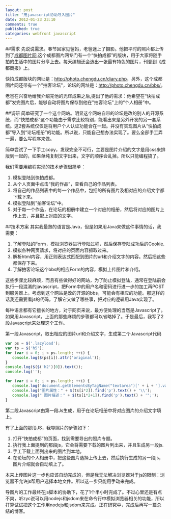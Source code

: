 ```yaml
---
layout: post
title: "用javascript协助导入图片"
date: 2012-01-23 23:10
comments: true
published: true
categories: webfront javascript
---
```


##需求
先说说需求。春节回家见爸妈，老爸迷上了摄影。他把平时的照片都上传到了[成都图片网](http://photo.chengdu.cn/),这个成都图片网专门有一个“快拍成都”的版块，用于大家将随手拍的生活中的图片分享上去。每天编辑还会选出一张最有特色的图片，刊登到《成都商报》上。

<!--more-->

快拍成都版块的网址是：<http://photo.chengdu.cn/diary.php>，另外，这个成都图片网还带有一个"拍客论坛"，论坛的网址是：<http://photo.chengdu.cn/bbs/>。

老爸在兴奋地给我介绍完他的光辉成果之后,提出了他的需求：他希望在“快拍成都”发完图片后，能够自动将图片保存到他在"拍客论坛"上的“个人相册”中。

##调研
简单研究了一个这个网站。明显这个网站自带的论坛是改的别人的开源系统，而“快拍成都”这个功能由于需求比较特别，能看出来是另外开发的另一套系统。这2套系统仅仅是将用户个人认证功能合在一起。并没有实现图片从“快拍成都”导入到“论坛相册”的功能。所以说，只能自己想办法实现了。要么全部手工弄一遍，要么写程序来做。

简单尝试了一下手工copy，发现完全不可行，主要是图片介绍的文字是用css来排版到一起的，如果单纯复制文字出来，文字的顺序会乱掉。所以只能编程搞了。

我们需要用编程实现的技术步骤很简单：

1. 模拟登陆到快拍成都。
1. 从个人页面中点击“我的作品”，查看自己的作品列表。
1. 将自己的作品列表中的每一个作品中，包括的所有图片及相对应的介绍文字都下载下来。
1. 模拟登陆到"拍客论坛“中。
1. 对于每一个作品，在论坛的相册中建立一个对应的相册，然后将对应的图片上传上去，并且配上对应的文字。

##技术方案
其实我最熟的语言是Java，但是如果用Java来做这件事情的话，我需要：

1. 了解登陆的Form，模拟浏览器进行登陆过程，然后保存登陆成功后的Cookie.
1. 模拟各种网页请求，将对应的页面内容抓取过来。
1. 解析html内容，用正则表达式匹配到图片的url和介绍文字的内容。然后把这些都保存下来。
1. 了解拍客论坛这个bbs的相应Form的内容，模拟上传图片和介绍。

这些步骤比较麻烦，而且有些做得好的网站，为了防止模拟登陆，通常在登陆前会执行一段混淆的javascript，把Form中的用户名和密码进行进一步的加工再POST到服务器上。考虑到这个网站是改的开源的bbs，可能会有相应的功能。那这样的话我还需要看js的代码，了解它又做了哪些事，把对应的逻辑用Java实现了。

每种语言都有它擅长的地方，对于网页来说，最方便处理的当然是Javascript了。如果用Javascript，上面的那些麻烦的步骤都可以省略掉了。于是最后，我写了2段Javascript来处理这个工作。

第一段Javascript，取出相应的图片url和介绍文字，生成第二个Javascript代码

``` javascript
var ps = $('.lazyload');
var ts = $('h5');
for (var i = 0; i < ps.length; ++i) {
   console.log($(ps[i]).attr('original'));  
}
console.log($($('h2')[0]).text());
console.log('');

for (var i = 0; i < ps.length; ++i) {
   console.log('document.getElementsByTagName("textarea")[' + i + '].value="\\');
   console.log("图片属性：" + $(ts[i*2]).find('p').text() + '\\');
   console.log(" 图片描述：" + $(ts[i*2+1]).find('p').text() + '";');
}

```
第二段Javascript由第一段Js生成，用于在论坛相册中将对应图片的介绍文字填上。

有了上面的那段JS，我导照片的步骤如下：

1. 打开“快拍成都”的页面，找到需要导出的照片专题。
1. 执行我上面提到的那段js，它会将需要下载的图片列出来，并且生成另一段js.
1. 手工下载上面列出来的图片到本地。
1. 在论坛的个人相册中，把这些图片选择上传上去，然后执行生成的另一段js，图片介绍就会自动填上了。

本来上传图片这一步也应该自动完成的，但是我无法解决浏览器对于js的限制：浏览器不允许js帮用户选择本地文件。所以这一步只能用手动来完成。

导图片的工作最终在js脚本的协助下，花了1个半小时完成了。不过心里还是有点不爽，听zyc说可以用nodejs和jsdom来在命令行中模拟浏览器相关的功能，所以打算试试把这个工作用nodejs和jsdom来完成。正在研究中，完成后再写一篇总结的博客。
